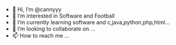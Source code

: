 - 👋 Hi, I’m @cannyyy
- 👀 I’m interested in Software and Football
- 🌱 I’m currently learning software and c,java,python,php,html...
- 💞️ I’m looking to collaborate on ...
- 📫 How to reach me ...

<!---
cannyyy/cannyyy is a ✨ special ✨ repository because its `README.md` (this file) appears on your GitHub profile.
You can click the Preview link to take a look at your changes.
--->
